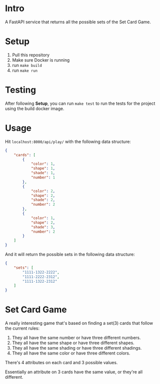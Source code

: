 # Intro
A FastAPI service that returns all the possible sets of the Set Card Game.

# Setup
1. Pull this repository
2. Make sure Docker is running
3. run `make build`
4. run `make run`


# Testing
After following **Setup**, you can run `make test` to run the tests for the project using the build docker image.


# Usage
Hit `localhost:8000/api/play/` with the following data structure:

```json
{
    "cards": [
        {
            "color": 1,
            "shape": 1,
            "shade": 1,
            "number": 1
        },
        {
            "color": 2,
            "shape": 2,
            "shade": 2,
            "number": 2
        },
        {
            "color": 1,
            "shape": 2,
            "shade": 3,
            "number": 2
        }
    ]
}
```

And it will return the possible sets in the following data structure:

```json
{
    "sets": [
        "1111-1322-2222",
        "1111-2222-2312",
        "1111-1322-2312"
    ]
}
```


# Set Card Game
A really interesting game that's based on finding a set(3) cards that follow the current rules:

1. They all have the same number or have three different numbers.
2. They all have the same shape or have three different shapes.
3. They all have the same shading or have three different shadings.
4. They all have the same color or have three different colors.

There's 4 attributes on each card and 3 possible values.

Essentially an attribute on 3 cards have the same value, or they're all different.


